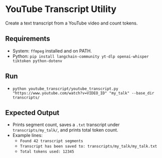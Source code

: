 # YouTube Transcript Utility

Create a text transcript from a YouTube video and count tokens.

## Requirements
- System: `ffmpeg` installed and on PATH.
- Python: `pip install langchain-community yt-dlp openai-whisper tiktoken python-dotenv`

## Run
- `python youtube_transcript/youtube_transcript.py "https://www.youtube.com/watch?v=VIDEO_ID" "my_talk" --base_dir transcripts/`

## Expected Output
- Prints segment count, saves a `.txt` transcript under `transcripts/my_talk/`, and prints total token count.
- Example lines:
  - `Found 42 transcript segments`
  - `Transcript has been saved to: transcripts/my_talk/my_talk.txt`
  - `Total tokens used: 12345`

